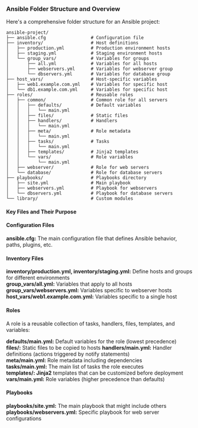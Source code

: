### Ansible Folder Structure and Overview
Here's a comprehensive folder structure for an Ansible project:

```
ansible-project/
├── ansible.cfg                 # Configuration file
├── inventory/                  # Host definitions
│   ├── production.yml          # Production environment hosts
│   ├── staging.yml             # Staging environment hosts
│   └── group_vars/             # Variables for groups
│       ├── all.yml             # Variables for all hosts
│       ├── webservers.yml      # Variables for webserver group
│       └── dbservers.yml       # Variables for database group
├── host_vars/                  # Host-specific variables
│   ├── web1.example.com.yml    # Variables for specific host
│   └── db1.example.com.yml     # Variables for specific host
├── roles/                      # Reusable roles
│   ├── common/                 # Common role for all servers
│   │   ├── defaults/           # Default variables
│   │   │   └── main.yml
│   │   ├── files/              # Static files
│   │   ├── handlers/           # Handlers
│   │   │   └── main.yml
│   │   ├── meta/               # Role metadata
│   │   │   └── main.yml
│   │   ├── tasks/              # Tasks
│   │   │   └── main.yml
│   │   ├── templates/          # Jinja2 templates
│   │   └── vars/               # Role variables
│   │       └── main.yml
│   ├── webserver/              # Role for web servers
│   └── database/               # Role for database servers
├── playbooks/                  # Playbooks directory
│   ├── site.yml                # Main playbook
│   ├── webservers.yml          # Playbook for webservers
│   └── dbservers.yml           # Playbook for database servers
└── library/                    # Custom modules

```
#### Key Files and Their Purpose

#### Configuration Files

 **ansible.cfg:** The main configuration file that defines Ansible behavior, paths, plugins, etc.

#### Inventory Files

**inventory/production.yml, inventory/staging.yml:** Define hosts and groups for different environments  \
**group_vars/all.yml:**  Variables that apply to all hosts  \
**group_vars/webservers.yml:** Variables specific to webserver hosts  \
**host_vars/web1.example.com.yml:** Variables specific to a single host  

#### Roles
A role is a reusable collection of tasks, handlers, files, templates, and variables:  

**defaults/main.yml:** Default variables for the role (lowest precedence)  \
**files/:**  Static files to be copied to hosts
**handlers/main.yml:** Handler definitions (actions triggered by notify statements)  \
**meta/main.yml:** Role metadata including dependencies  \
**tasks/main.yml:** The main list of tasks the role executes  \
**templates/: Jinja2** templates that can be customized before deployment \
**vars/main.yml:** Role variables (higher precedence than defaults)  

#### Playbooks

 **playbooks/site.yml:** The main playbook that might include others  \
 **playbooks/webservers.yml:** Specific playbook for web server configurations  
